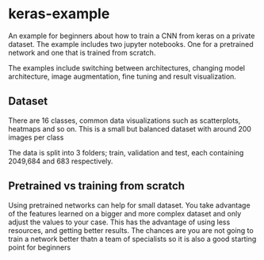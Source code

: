 # keras-example

An example for beginners about how to train a CNN from keras on a private dataset. 
The example includes two jupyter notebooks. One for a pretrained network and one that is trained from scratch.

The examples include switching between architectures, changing model architecture, image augmentation, fine tuning and result visualization.

## Dataset 

There are 16 classes, common data visualizations such as scatterplots, heatmaps and so on.
This is a small but balanced dataset with around 200 images per class

The data is split into 3 folders; train, validation and test, each containing 2049,684 and 683 respectively.


## Pretrained vs training from scratch

Using pretrained networks can help for small dataset. You take advantage of the features learned on a bigger and more complex dataset and only adjust the values to your case. This has the advantage of using less resources, and getting better results. The chances are you are not going to train a network better thatn a team of specialists so it is also a good starting point for beginners


